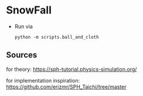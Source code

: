 # SnowFall
- Run via
    ```
    python -m scripts.ball_and_cloth
    ```


## Sources
for theory:
https://sph-tutorial.physics-simulation.org/

for implementation inspiration:
https://github.com/erizmr/SPH_Taichi/tree/master
